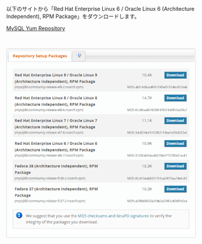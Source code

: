 以下のサイトから「Red Hat Enterprise Linux 6 / Oracle Linux 6 (Architecture Independent), RPM Package」をダウンロードします。<br>

[MySQL Yum Repository](https://dev.mysql.com/downloads/repo/yum/)

<br>

![](./img/01.png)
